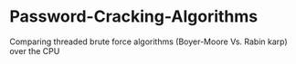# Password-Cracking-Algorithms
Comparing threaded brute force algorithms (Boyer-Moore Vs. Rabin karp) over the CPU
